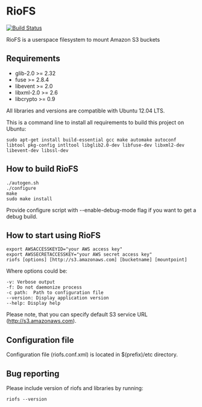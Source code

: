 # RioFS

[![Build Status](https://secure.travis-ci.org/skoobe/riofs.png)](https://travis-ci.org/skoobe/riofs)

RioFS is a userspace filesystem to mount Amazon S3 buckets

Requirements
------------

* glib-2.0 >= 2.32
* fuse >= 2.8.4
* libevent >= 2.0
* libxml-2.0 >= 2.6
* libcrypto >= 0.9

All libraries and versions are compatible with Ubuntu 12.04 LTS.

This is a command line to install all requirements to build this project on Ubuntu:

```
sudo apt-get install build-essential gcc make automake autoconf libtool pkg-config intltool libglib2.0-dev libfuse-dev libxml2-dev libevent-dev libssl-dev
```

How to build RioFS
------------------

```
./autogen.sh
./configure
make
sudo make install
```

Provide configure script with --enable-debug-mode flag if you want to get a debug build.

How to start using RioFS
------------------------

```
export AWSACCESSKEYID="your AWS access key"
export AWSSECRETACCESSKEY="your AWS secret access key"
riofs [options] [http://s3.amazonaws.com] [bucketname] [mountpoint]
```

Where options could be:

```
-v: Verbose output
-f: Do not daemonize process
-c path:  Path to configuration file
--version: Display application version
--help: Display help
```

Please note, that you can specify default S3 service URL (http://s3.amazonaws.com).

Configuration file
------------------
    
Configuration file (riofs.conf.xml) is located in $(prefix)/etc directory.

Bug reporting
-------------
    
Please include version of riofs and libraries by running:

```
riofs --version
```
